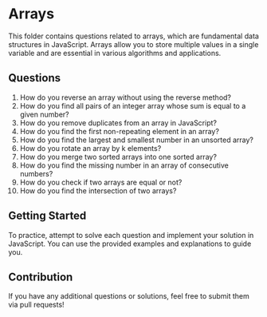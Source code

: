 # Arrays

This folder contains questions related to arrays, which are fundamental data structures in JavaScript. Arrays allow you to store multiple values in a single variable and are essential in various algorithms and applications.

## Questions

1. How do you reverse an array without using the reverse method?
2. How do you find all pairs of an integer array whose sum is equal to a given number?
3. How do you remove duplicates from an array in JavaScript?
4. How do you find the first non-repeating element in an array?
5. How do you find the largest and smallest number in an unsorted array?
6. How do you rotate an array by k elements?
7. How do you merge two sorted arrays into one sorted array?
8. How do you find the missing number in an array of consecutive numbers?
9. How do you check if two arrays are equal or not?
10. How do you find the intersection of two arrays?

## Getting Started

To practice, attempt to solve each question and implement your solution in JavaScript. You can use the provided examples and explanations to guide you.

## Contribution

If you have any additional questions or solutions, feel free to submit them via pull requests!
